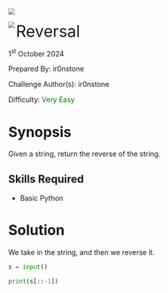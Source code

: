 <img src="../../assets/banner.png" style="zoom: 80%;" align=center />

<img src="../../assets/logo.png" style="zoom: 80%;" align='left' /><font size="6">Reversal</font>

1<sup>st</sup> October 2024

Prepared By: ir0nstone

Challenge Author(s): ir0nstone

Difficulty: <font color='green'>Very Easy</font>

# Synopsis
Given a string, return the reverse of the string.

## Skills Required
* Basic Python

# Solution
We take in the string, and then we reverse it.

```py
s = input()

print(s[::-1])
```